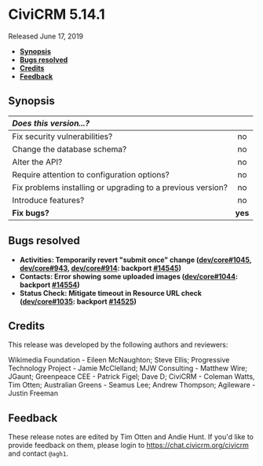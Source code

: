 # CiviCRM 5.14.1

Released June 17, 2019

- **[Synopsis](#synopsis)**
- **[Bugs resolved](#bugs)**
- **[Credits](#credits)**
- **[Feedback](#feedback)**

## <a name="synopsis"></a>Synopsis

| *Does this version...?*                                         |         |
|:--------------------------------------------------------------- |:-------:|
| Fix security vulnerabilities?                                   |   no    |
| Change the database schema?                                     |   no    |
| Alter the API?                                                  |   no    |
| Require attention to configuration options?                     |   no    |
| Fix problems installing or upgrading to a previous version?     |   no    |
| Introduce features?                                             |   no    |
| **Fix bugs?**                                                   | **yes** |

## <a name="bugs"></a>Bugs resolved

- **Activities: Temporarily revert "submit once" change ([dev/core#1045](https://lab.civicrm.org/dev/core/issues/1045), [dev/core#943](https://lab.civicrm.org/dev/core/issues/943),
  [dev/core#914](https://lab.civicrm.org/dev/core/issues/914): backport [#14545](https://github.com/civicrm/civicrm-core/pull/14545))**
- **Contacts: Error showing some uploaded images ([dev/core#1044](https://lab.civicrm.org/dev/core/issues/1044): backport [#14554](https://github.com/civicrm/civicrm-core/pull/14554))**
- **Status Check: Mitigate timeout in Resource URL check ([dev/core#1035](https://lab.civicrm.org/dev/core/issues/1035): backport [#14525](https://github.com/civicrm/civicrm-core/pull/14525))**

## <a name="credits"></a>Credits

This release was developed by the following authors and reviewers:

Wikimedia Foundation - Eileen McNaughton; Steve Ellis; Progressive Technology
Project - Jamie McClelland; MJW Consulting - Matthew Wire; JGaunt;
Greenpeace CEE - Patrick Figel; Dave D; CiviCRM - Coleman Watts, Tim Otten;
Australian Greens - Seamus Lee; Andrew Thompson; Agileware - Justin Freeman

## <a name="feedback"></a>Feedback

These release notes are edited by Tim Otten and Andie Hunt.  If you'd like to
provide feedback on them, please login to https://chat.civicrm.org/civicrm and
contact `@agh1`.
